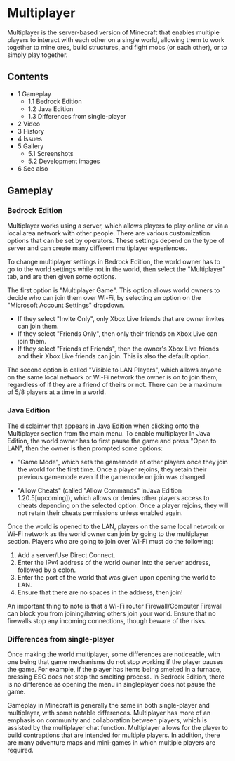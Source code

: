 # Multiplayer
Multiplayer is the server-based version of Minecraft that enables multiple players to interact with each other on a single world, allowing them to work together to mine ores, build structures, and fight mobs (or each other), or to simply play together.

## Contents
- 1 Gameplay
	- 1.1 Bedrock Edition
	- 1.2 Java Edition
	- 1.3 Differences from single-player
- 2 Video
- 3 History
- 4 Issues
- 5 Gallery
	- 5.1 Screenshots
	- 5.2 Development images
- 6 See also

## Gameplay
### Bedrock Edition
Multiplayer works using a server, which allows players to play online or via a local area network with other people. There are various customization options that can be set by operators. These settings depend on the type of server and can create many different multiplayer experiences. 

To change multiplayer settings in Bedrock Edition, the world owner has to go to the world settings while not in the world, then select the "Multiplayer" tab, and are then given some options. 

The first option is "Multiplayer Game". This option allows world owners to decide who can join them over Wi-Fi, by selecting an option on the "Microsoft Account Settings" dropdown. 

- If they select "Invite Only", only Xbox Live friends that are owner invites can join them.
- If they select "Friends Only", then only their friends on Xbox Live can join them.
- If they select "Friends of Friends", then the owner's Xbox Live friends and their Xbox Live friends can join. This is also the default option.

The second option is called "Visible to LAN Players", which allows anyone on the same local network or Wi-Fi network the owner is on to join them, regardless of if they are a friend of theirs or not. There can be a maximum of 5/8 players at a time in a world.

### Java Edition
The disclaimer that appears in Java Edition when clicking onto the Multiplayer section from the main menu.
To enable multiplayer In Java Edition, the world owner has to first pause the game and press "Open to LAN", then the owner is then prompted some options:

- "Game Mode", which sets the gamemode of other players once they join the world for the first time. Once a player rejoins, they retain their previous gamemode even if the gamemode on join was changed.

- "Allow Cheats" (called "Allow Commands" ‌inJava Edition 1.20.5‌[upcoming]), which allows or denies other players access to cheats depending on the selected option. Once a player rejoins, they will not retain their cheats permissions unless enabled again.

Once the world is opened to the LAN, players on the same local network or Wi-Fi network as the world owner can join by going to the multiplayer section. Players who are going to join over Wi-Fi must do the following:

1. Add a server/Use Direct Connect.
2. Enter the IPv4 address of the world owner into the server address, followed by a colon.
3. Enter the port of the world that was given upon opening the world to LAN.
4. Ensure that there are no spaces in the address, then join!

An important thing to note is that a Wi-Fi router Firewall/Computer Firewall can block you from joining/having others join your world. Ensure that no firewalls stop any incoming connections, though beware of the risks.

### Differences from single-player
Once making the world multiplayer, some differences are noticeable, with one being that game mechanisms do not stop working if the player pauses the game. For example, if the player has items being smelted in a furnace, pressing ESC does not stop the smelting process. In Bedrock Edition, there is no difference as opening the menu in singleplayer does not pause the game. 

Gameplay in Minecraft is generally the same in both single-player and multiplayer, with some notable differences. Multiplayer has more of an emphasis on community and collaboration between players, which is assisted by the multiplayer chat function. Multiplayer allows for the player to build contraptions that are intended for multiple players. In addition, there are many adventure maps and mini-games in which multiple players are required.

